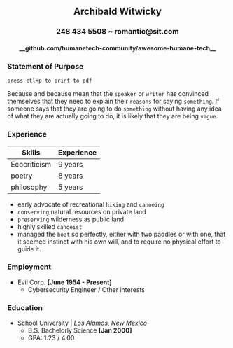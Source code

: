 <link rel="stylesheet" type="text/css" href="//fonts.googleapis.com/css?family=Ubuntu" />
<!-- TODO : public https://github.com/gsUYEUT/CodeDemo -->

<h2 style="text-align: center;">Archibald Witwicky</h2>

<h3 style="text-align: center;">248 434 5508  ~  romantic@sit.com</h2>

<h4  style="text-align: center;">__github.com/humanetech-community/awesome-humane-tech__</h2>

### Statement of Purpose

`press ctl+p to print to pdf`

Because and because mean that the `speaker` or `writer` has convinced themselves that they need to explain their `reasons` for saying `something`. If someone says that they are going to do `something` without having any idea of what they are actually going to do, it is likely that they are being `vague`.

### Experience

<!-- to unhide header see .header in style.css -->

| Skills       | Experience |
| ------------ | ---------- |
| Ecocriticism | 9 years    |
| poetry       | 8 years    |
| philosophy   | 5 years    |

-   early advocate of recreational `hiking` and `canoeing`
-   `conserving` natural resources on private land
-   `preserving` wilderness as public land
-   highly skilled `canoeist`
-   managed the `boat` so perfectly, either with two paddles or with one, that it seemed instinct with his own will, and to require no physical effort to guide it.

### Employment

-   Evil Corp. **[June 1954 - Present]**
    -   Cybersecurity Engineer / Other interests

### Education

-   School University | _Los Alamos, New Mexico_
    -   B.S. Bachelorly Science **[Jan 2000]**
    -   GPA: 1.23 / 4.00
